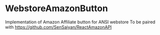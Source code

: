 # WebstoreAmazonButton
Implementation of Amazon Affiliate button for ANSI webstore
To be paired with https://github.com/SenSaiyan/ReactAmazonAPI
